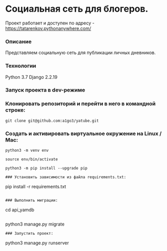 # Социальная сеть для блогеров.

Проект работает и доступен по адресу - https://tatarenkov.pythonanywhere.com/

### Описание
Представляем социальную сеть для публикации личных дневников. 
### Технологии
Python 3.7
Django 2.2.19
### Запуск проекта в dev-режиме

### Клонировать репозиторий и перейти в него в командной строке:

```
git clone git@github.com:a1go3/yatube.git
```

### Cоздать и активировать виртуальное окружение на Linux / Mac:

```
python3 -m venv env
```

```
source env/bin/activate
```

```
python3 -m pip install --upgrade pip

### Установить зависимости из файла requirements.txt:

```
pip install -r requirements.txt
```

### Выполнить миграции:

```
cd api_yamdb
```
```
python3 manage.py migrate
```
### Запустить проект:

```
python3 manage.py runserver

```
